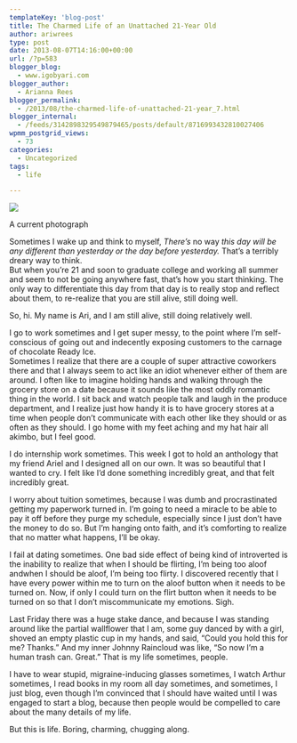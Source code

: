 ```yaml
---
templateKey: 'blog-post'
title: The Charmed Life of an Unattached 21-Year Old
author: ariwrees
type: post
date: 2013-08-07T14:16:00+00:00
url: /?p=583
blogger_blog:
  - www.igobyari.com
blogger_author:
  - Arianna Rees
blogger_permalink:
  - /2013/08/the-charmed-life-of-unattached-21-year_7.html
blogger_internal:
  - /feeds/3142898329549879465/posts/default/8716993432810027406
wpmm_postgrid_views:
  - 73
categories:
  - Uncategorized
tags:
  - life

---
```

[![](http://www.igobyari.com/wp-content/uploads/2013/08/sillyface.jpg)](http://www.igobyari.com/wp-content/uploads/2013/08/sillyface-1.jpg)

A current photograph

Sometimes I wake up and think to myself, _There’s_ no way _this day will be any different than yesterday or the day before yesterday._ That’s a terribly dreary way to think.  
But when you’re 21 and soon to graduate college and working all summer and seem to not be going anywhere fast, that’s how you start thinking. The only way to differentiate this day from that day is to really stop and reflect about them, to re-realize that you are still alive, still doing well.

So, hi. My name is Ari, and I am still alive, still doing relatively well.

I go to work sometimes and I get super messy, to the point where I’m self-conscious of going out and indecently exposing customers to the carnage of chocolate Ready Ice.  
Sometimes I realize that there are a couple of super attractive coworkers there and that I always seem to act like an idiot whenever either of them are around. I often like to imagine holding hands and walking through the grocery store on a date because it sounds like the most oddly romantic thing in the world. I sit back and watch people talk and laugh in the produce department, and I realize just how handy it is to have grocery stores at a time when people don’t communicate with each other like they should or as often as they should. I go home with my feet aching and my hat hair all akimbo, but I feel good.

I do internship work sometimes. This week I got to hold an anthology that my friend Ariel and I designed all on our own. It was so beautiful that I wanted to cry. I felt like I’d done something incredibly great, and that felt incredibly great.

I worry about tuition sometimes, because I was dumb and procrastinated getting my paperwork turned in. I’m going to need a miracle to be able to pay it off before they purge my schedule, especially since I just don’t have the money to do so. But I’m hanging onto faith, and it’s comforting to realize that no matter what happens, I’ll be okay.

I fail at dating sometimes. One bad side effect of being kind of introverted is the inability to realize that when I should be flirting, I’m being too aloof andwhen I should be aloof, I’m being too flirty. I discovered recently that I have every power within me to turn on the aloof button when it needs to be turned on. Now, if only I could turn on the flirt button when it needs to be turned on so that I don’t miscommunicate my emotions. Sigh.

Last Friday there was a huge stake dance, and because I was standing around like the partial wallflower that I am, some guy danced by with a girl, shoved an empty plastic cup in my hands, and said, “Could you hold this for me? Thanks.” And my inner Johnny Raincloud was like, “So now I’m a human trash can. Great.” That is my life sometimes, people.

I have to wear stupid, migraine-inducing glasses sometimes, I watch Arthur sometimes, I read books in my room all day sometimes, and sometimes, I just blog, even though I’m convinced that I should have waited until I was engaged to start a blog, because then people would be compelled to care about the many details of my life.

But this is life. Boring, charming, chugging along.